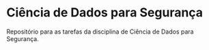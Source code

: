 # Ciência de Dados para Segurança
Repositório para as tarefas da disciplina de Ciência de Dados para Segurança.
